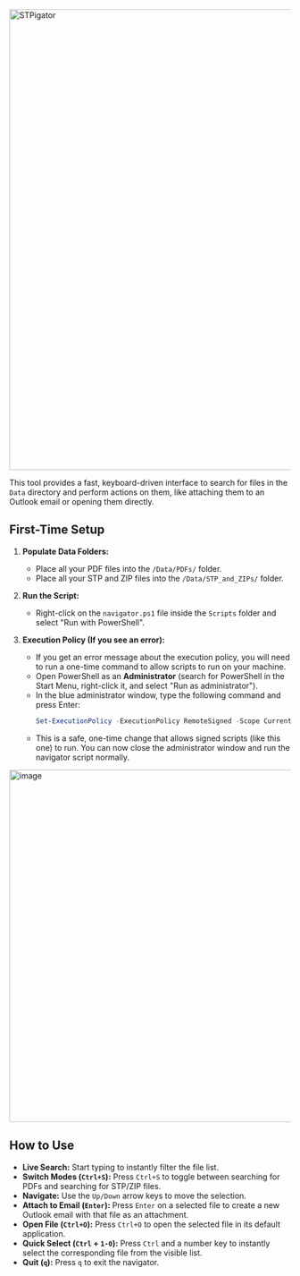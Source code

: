 <img width="1024" height="824" alt="STPigator" src="https://github.com/user-attachments/assets/29781f4b-d285-4fa3-94fe-9f79e4ec74a6" />

This tool provides a fast, keyboard-driven interface to search for files in the `Data` directory and perform actions on them, like attaching them to an Outlook email or opening them directly.

## First-Time Setup

1.  **Populate Data Folders:**
    *   Place all your PDF files into the `/Data/PDFs/` folder.
    *   Place all your STP and ZIP files into the `/Data/STP_and_ZIPs/` folder.

2.  **Run the Script:**
    *   Right-click on the `navigator.ps1` file inside the `Scripts` folder and select "Run with PowerShell".

3.  **Execution Policy (If you see an error):**
    *   If you get an error message about the execution policy, you will need to run a one-time command to allow scripts to run on your machine.
    *   Open PowerShell as an **Administrator** (search for PowerShell in the Start Menu, right-click it, and select "Run as administrator").
    *   In the blue administrator window, type the following command and press Enter:
        ```powershell
        Set-ExecutionPolicy -ExecutionPolicy RemoteSigned -Scope CurrentUser
        ```
    *   This is a safe, one-time change that allows signed scripts (like this one) to run. You can now close the administrator window and run the navigator script normally.
<img width="1116" height="630" alt="image" src="https://github.com/user-attachments/assets/6ed3d7ed-168a-468f-bc13-f07150890a49" />

## How to Use

*   **Live Search:** Start typing to instantly filter the file list.
*   **Switch Modes (`Ctrl+S`):** Press `Ctrl+S` to toggle between searching for PDFs and searching for STP/ZIP files.
*   **Navigate:** Use the `Up/Down` arrow keys to move the selection.
*   **Attach to Email (`Enter`):** Press `Enter` on a selected file to create a new Outlook email with that file as an attachment.
*   **Open File (`Ctrl+O`):** Press `Ctrl+O` to open the selected file in its default application.
*   **Quick Select (`Ctrl` + `1-0`):** Press `Ctrl` and a number key to instantly select the corresponding file from the visible list.
*   **Quit (`q`):** Press `q` to exit the navigator.
